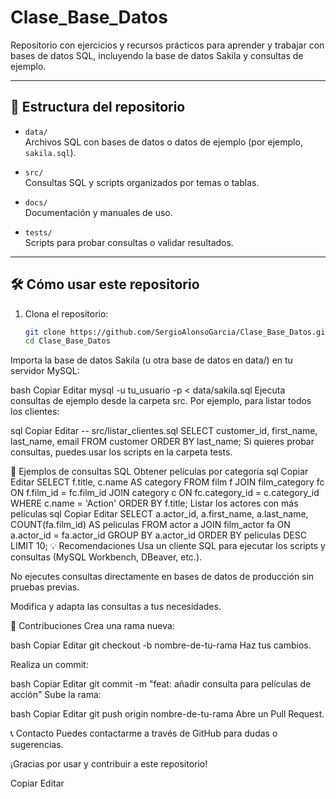 # Clase_Base_Datos

Repositorio con ejercicios y recursos prácticos para aprender y trabajar con bases de datos SQL, incluyendo la base de datos Sakila y consultas de ejemplo.

---

## 📂 Estructura del repositorio

- `data/`  
  Archivos SQL con bases de datos o datos de ejemplo (por ejemplo, `sakila.sql`).

- `src/`  
  Consultas SQL y scripts organizados por temas o tablas.

- `docs/`  
  Documentación y manuales de uso.

- `tests/`  
  Scripts para probar consultas o validar resultados.

---

## 🛠️ Cómo usar este repositorio

1. Clona el repositorio:

   ```bash
   git clone https://github.com/SergioAlonsoGarcia/Clase_Base_Datos.git
   cd Clase_Base_Datos
Importa la base de datos Sakila (u otra base de datos en data/) en tu servidor MySQL:

bash
Copiar
Editar
mysql -u tu_usuario -p < data/sakila.sql
Ejecuta consultas de ejemplo desde la carpeta src. Por ejemplo, para listar todos los clientes:

sql
Copiar
Editar
-- src/listar_clientes.sql
SELECT customer_id, first_name, last_name, email
FROM customer
ORDER BY last_name;
Si quieres probar consultas, puedes usar los scripts en la carpeta tests.

📑 Ejemplos de consultas SQL
Obtener películas por categoría
sql
Copiar
Editar
SELECT f.title, c.name AS category
FROM film f
JOIN film_category fc ON f.film_id = fc.film_id
JOIN category c ON fc.category_id = c.category_id
WHERE c.name = 'Action'
ORDER BY f.title;
Listar los actores con más películas
sql
Copiar
Editar
SELECT a.actor_id, a.first_name, a.last_name, COUNT(fa.film_id) AS peliculas
FROM actor a
JOIN film_actor fa ON a.actor_id = fa.actor_id
GROUP BY a.actor_id
ORDER BY peliculas DESC
LIMIT 10;
💡 Recomendaciones
Usa un cliente SQL para ejecutar los scripts y consultas (MySQL Workbench, DBeaver, etc.).

No ejecutes consultas directamente en bases de datos de producción sin pruebas previas.

Modifica y adapta las consultas a tus necesidades.

🤝 Contribuciones
Crea una rama nueva:

bash
Copiar
Editar
git checkout -b nombre-de-tu-rama
Haz tus cambios.

Realiza un commit:

bash
Copiar
Editar
git commit -m "feat: añadir consulta para películas de acción"
Sube la rama:

bash
Copiar
Editar
git push origin nombre-de-tu-rama
Abre un Pull Request.


📞 Contacto
Puedes contactarme a través de GitHub para dudas o sugerencias.

¡Gracias por usar y contribuir a este repositorio!

Copiar
Editar







